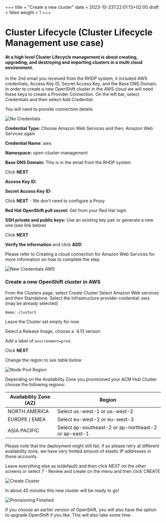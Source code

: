 +++
title = "Create a new cluster"
date = 2023-10-23T22:01:13+02:00
draft = false
weight = 1
+++

# Cluster Lifecycle (Cluster Lifecycle Management use case)

#### At a high level Cluster Lifecycle management is about creating, upgrading, and destroying and importing clusters in a multi cloud environment.

In the 2nd email you received from the RHDP system, it included AWS credentials, Access Key ID, Secret Access Key, and the Base DNS Domain.  In order to create a new OpenShift cluster in the AWS cloud we will need these keys to create a Provider Connection. On the left bar, select Credentials and then select Add Credential.

You will need to provide connection details

![No Credentials](/101_1.png)

**Credential Type:** Choose Amazon Web Services and then, Amazon Web Services again

**Credential Name:**  aws

**Namespace:** open-cluster-management

**Base DNS Domain:** This is in the email from the RHDP system

Click **NEXT**

**Access Key ID:** 

**Secret Access Key ID:** 

Click **NEXT** - We don’t need to configure a Proxy

**Red Hat OpenShift pull secret:**  Get from your Red Hat login

**SSH private and public keys:**  Use an existing key pair or generate a new one (see link below)

Click **NEXT**

**Verify the information** and click **ADD**

Please refer to Creating a cloud connection for Amazon Web Services for more information on how to complete the step.

![New Credentials AWS](/101_2.png)

### Create a new OpenShift cluster in AWS

From the Clusters page, select Create Cluster
Select Amazon Web services and then Standalone.
Select the Infrastructure provider credential: aws (may be already selected)

```Name: cluster1```

Leave the Cluster set empty for now

Select a Release Image, choose a `4.13 version

Add a label of `environment=prod.`

Click **NEXT**

Change the region to *see table below*

![Node Pool Region](/101_3.png)

Depending on the Availability Zone you provisioned your ACM Hub Cluster choose the following regions:

|Availability Zone (AZ) | Region |
|-------------|--------|
|NORTH AMERICA|Select us-west-1 or us-west-2|
|EUROPE / EMEA|Select eu-west-2 or eu-west-3|
|ASIA PACIFIC| Select ap-southeast-2 or ap-northeast-2 or ap-east-1|


Please note that the deployment might still fail, if so please retry at different availability
zone, we have very limited amount of elastic IP addresses in these accounts.

Leave everything else as is(default) and then click NEXT on the other screens or select 7 -
Review and create on the menu and then click CREATE

![Create Cluster](/101_4.png)

In about 45 minutes this new cluster will be ready to go!

![Provisioning Finished](/101_5.png)

If you choose an earlier version of OpenShift, you will also have the option to upgrade
OpenShift if you like. This will also take some time.
